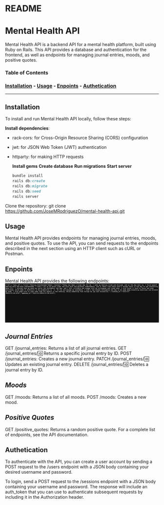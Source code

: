 # README

# Mental Health API

Mental Health API is a backend API for a mental health platform, built using Ruby on Rails. This API provides a database and authentication for the frontend, as well as endpoints for managing journal entries, moods, and positive quotes.

### Table of Contents

### [Installation](#Installation) - [Usage](#Usage) - [Enpoints](#Endpoints) - [Authetication](#Authetication)

---

## Installation <a name="Installation"></a>

To install and run Mental Health API locally, follow these steps:

**Install dependencies**:

- rack-cors: for Cross-Origin Resource Sharing (CORS) configuration
- jwt: for JSON Web Token (JWT) authentication
- httparty: for making HTTP requests

  **Install gems**
  **Create database**
  **Run migrations**
  **Start server**

  ```ruby
  bundle install
  rails db:create
  rails db:migrate
  rails db:seed
  rails server
  ```

Clone the repository: git clone https://github.com/JoseMRodriguezO/mental-health-api.git

## Usage <a name="Usage"></a>

Mental Health API provides endpoints for managing journal entries, moods, and positive quotes. To use the API, you can send requests to the endpoints described in the next section using an HTTP client such as cURL or Postman.

## Enpoints <a name="Enpoints"></a>

Mental Health API provides the following endpoints:
![](screenshot.png)

## _Journal Entries_

GET /journal_entries: Returns a list of all journal entries.
GET /journal_entries/:id: Returns a specific journal entry by ID.
POST /journal_entries: Creates a new journal entry.
PATCH /journal_entries/:id: Updates an existing journal entry.
DELETE /journal_entries/:id: Deletes a journal entry by ID.

## _Moods_

GET /moods: Returns a list of all moods.
POST /moods: Creates a new mood.

## _Positive Quotes_

GET /positive_quotes: Returns a random positive quote.
For a complete list of endpoints, see the API documentation.

## Authetication <a name="Authetication"></a>

To authenticate with the API, you can create a user account by sending a POST request to the /users endpoint with a JSON body containing your desired username and password.

To login, send a POST request to the /sessions endpoint with a JSON body containing your username and password. The response will include an auth_token that you can use to authenticate subsequent requests by including it in the Authorization header.
